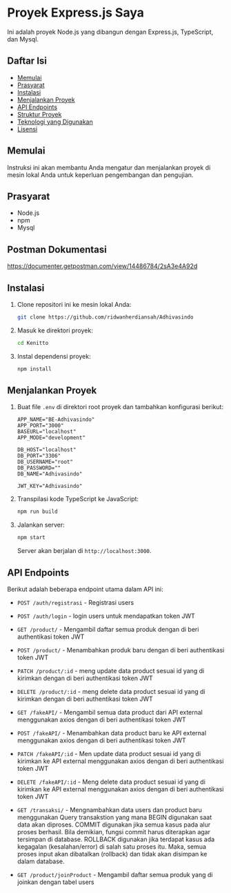 # Proyek Express.js Saya

Ini adalah proyek Node.js yang dibangun dengan Express.js, TypeScript, dan Mysql.

## Daftar Isi

- [Memulai](#memulai)
- [Prasyarat](#prasyarat)
- [Instalasi](#instalasi)
- [Menjalankan Proyek](#menjalankan-proyek)
- [API Endpoints](#api-endpoints)
- [Struktur Proyek](#struktur-proyek)
- [Teknologi yang Digunakan](#teknologi-yang-digunakan)
- [Lisensi](#lisensi)

## Memulai

Instruksi ini akan membantu Anda mengatur dan menjalankan proyek di mesin lokal Anda untuk keperluan pengembangan dan pengujian.

## Prasyarat

- Node.js
- npm
- Mysql

## Postman Dokumentasi
https://documenter.getpostman.com/view/14486784/2sA3e4A92d

## Instalasi

1. Clone repositori ini ke mesin lokal Anda:
    ```sh
    git clone https://github.com/ridwanherdiansah/Adhivasindo
    ```
2. Masuk ke direktori proyek:
    ```sh
    cd Kenitto
    ```
3. Instal dependensi proyek:
    ```sh
    npm install
    ```

## Menjalankan Proyek

1. Buat file `.env` di direktori root proyek dan tambahkan konfigurasi berikut:
    ```env
    APP_NAME="BE-Adhivasindo"
    APP_PORT="3000"
    BASEURL="localhost"
    APP_MODE="development"

    DB_HOST="localhost"
    DB_PORT="3306"
    DB_USERNAME="root"
    DB_PASSWORD=""
    DB_NAME="Adhivasindo"

    JWT_KEY="Adhivasindo"
    ```
2. Transpilasi kode TypeScript ke JavaScript:
    ```sh
    npm run build
    ```
3. Jalankan server:
    ```sh
    npm start
    ```
    Server akan berjalan di `http://localhost:3000`.

## API Endpoints

Berikut adalah beberapa endpoint utama dalam API ini:

- `POST /auth/registrasi` - Registrasi users
- `POST /auth/login` - login users untuk mendapatkan token JWT

- `GET /product/` - Mengambil daftar semua produk dengan di beri authentikasi token JWT
- `POST /product/` - Menambahkan produk baru dengan di beri authentikasi token JWT
- `PATCH /product/:id` - meng update data product sesuai id yang di kirimkan dengan di beri authentikasi token JWT
- `DELETE /product/:id` - meng delete data product sesuai id yang di kirimkan dengan di beri authentikasi token JWT

- `GET /fakeAPI/` - Mengambil semua data product dari API external menggunakan axios dengan di beri authentikasi token JWT
- `POST /fakeAPI/` - Menambahkan data product baru ke API external menggunakan axios dengan di beri authentikasi token JWT
- `PATCH /fakeAPI/:id` - Men update data product sesuai id yang di kirimkan ke API external menggunakan axios dengan di beri authentikasi token JWT
- `DELETE /fakeAPI/:id` - Meng delete data product sesuai id yang di kirimkan ke API external menggunakan axios dengan di beri authentikasi token JWT

- `GET /transaksi/` - Mengnambahkan data users dan product baru menggunakan Query transakstion yang mana 
BEGIN
digunakan saat data akan diproses.
COMMIT
digunakan jika semua kasus pada alur proses berhasil. Bila demikian, fungsi commit harus diterapkan agar tersimpan di database.
ROLLBACK
digunakan jika terdapat kasus ada kegagalan (kesalahan/error) di salah satu proses itu. Maka, semua proses input akan dibatalkan (rollback) dan tidak akan disimpan ke dalam database.

- `GET /product/joinProduct` - Mengambil daftar semua produk yang di joinkan dengan tabel users

